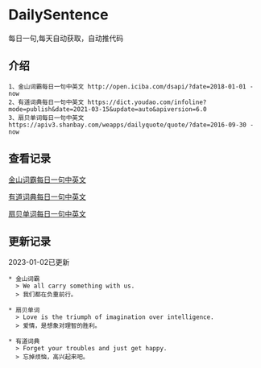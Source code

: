 # DailySentence

每日一句,每天自动获取，自动推代码

## 介绍

```
1、金山词霸每日一句中英文 http://open.iciba.com/dsapi/?date=2018-01-01 - now
2、有道词典每日一句中英文 https://dict.youdao.com/infoline?mode=publish&date=2021-03-15&update=auto&apiversion=6.0
3、扇贝单词每日一句中英文 https://apiv3.shanbay.com/weapps/dailyquote/quote/?date=2016-09-30 - now
```

## 查看记录

[金山词霸每日一句中英文](./data/iciba/)

[有道词典每日一句中英文](./data/youdao/)

[扇贝单词每日一句中英文](./data/shanbay/)

## 更新记录
2023-01-02已更新 
```
* 金山词霸
  > We all carry something with us.
  > 我们都在负重前行。

* 扇贝单词
  > Love is the triumph of imagination over intelligence.
  > 爱情，是想象对理智的胜利。

* 有道词典
  > Forget your troubles and just get happy.
  > 忘掉烦恼，高兴起来吧。

```
